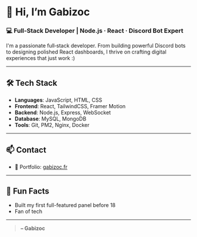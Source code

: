 # 👋 Hi, I’m **Gabizoc**

### 💻 Full‑Stack Developer | Node.js · React · Discord Bot Expert

I'm a passionate full‑stack developer. From building powerful Discord bots to designing polished React dashboards, I thrive on crafting digital experiences that just work :)

---

## 🛠 Tech Stack

- **Languages**: JavaScript, HTML, CSS  
- **Frontend**: React, TailwindCSS, Framer Motion  
- **Backend**: Node.js, Express, WebSocket  
- **Database**: MySQL, MongoDB  
- **Tools**: Git, PM2, Nginx, Docker  

---

## 📫 Contact

- 📍 Portfolio: [gabizoc.fr](https://gabizoc.fr)

---

## 🧩 Fun Facts

- Built my first full-featured panel before 18  
- Fan of tech  

---

> **– Gabizoc**
